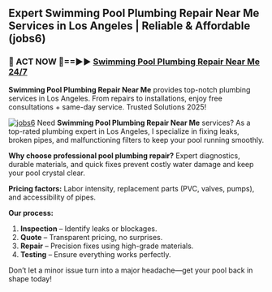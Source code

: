 ## Expert Swimming Pool Plumbing Repair Near Me Services in Los Angeles | Reliable & Affordable (jobs6)  

<h3>🚿 ACT NOW 🌟==►► <a href="https://tinyurl.com/2ne6vx2x" rel="nofollow">Swimming Pool Plumbing Repair Near Me 24/7</a></h3>

**Swimming Pool Plumbing Repair Near Me** provides top-notch plumbing services in Los Angeles. From repairs to installations, enjoy free consultations + same-day service. Trusted Solutions 2025!

[![jobs6](https://i.imgur.com/4PFF4AK.jpeg)](https://tinyurl.com/2ne6vx2x)
Need **Swimming Pool Plumbing Repair Near Me** services? As a top-rated plumbing expert in Los Angeles, I specialize in fixing leaks, broken pipes, and malfunctioning filters to keep your pool running smoothly.  

**Why choose professional pool plumbing repair?** Expert diagnostics, durable materials, and quick fixes prevent costly water damage and keep your pool crystal clear.  

**Pricing factors:** Labor intensity, replacement parts (PVC, valves, pumps), and accessibility of pipes.  

**Our process:**  
1. **Inspection** – Identify leaks or blockages.  
2. **Quote** – Transparent pricing, no surprises.  
3. **Repair** – Precision fixes using high-grade materials.  
4. **Testing** – Ensure everything works perfectly.  

Don’t let a minor issue turn into a major headache—get your pool back in shape today!